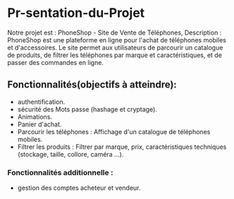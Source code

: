 # Pr-sentation-du-Projet
Notre projet est :
PhoneShop - Site de Vente de Téléphones, 
Description :
PhoneShop est une plateforme en ligne pour l'achat de téléphones mobiles et d'accessoires. Le site permet aux utilisateurs de parcourir un catalogue de produits, de filtrer les téléphones par marque et caractéristiques, et de passer des commandes en ligne.
## Fonctionnalités(objectifs à atteindre):
- authentification.
- sécurité des Mots passe (hashage et cryptage).
- Animations.
- Panier d'achat.
- Parcourir les téléphones : Affichage d'un catalogue de téléphones mobiles.
- Filtrer les produits : Filtrer par marque, prix, caractéristiques techniques (stockage, taille, collore, caméra ...).
### Fonctionnalités additionnelle :
- gestion des comptes acheteur et vendeur. 

